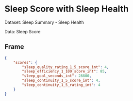 # Sleep Score with Sleep Health

Dataset: Sleep Summary - Sleep Health

Data: Sleep Score

## Frame

```Json
{
    "scores": {
        "sleep_quality_rating_1_5_score_int": 4,
        "sleep_efficiency_1_100_score_int": 85,
        "sleep_goal_seconds_int": 28800,
        "sleep_continuity_1_5_score_int": 4,
        "sleep_continuity_1_5_rating_int": 4
    }
}
```